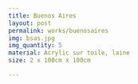```yaml
---
title: Buenos Aires
layout: post
permalink: works/buenosaires
img: bsas.jpg
img_quantity: 5
material: Acrylic sur toile, laine
size: 2 x 100cm x 100cm

---
```

